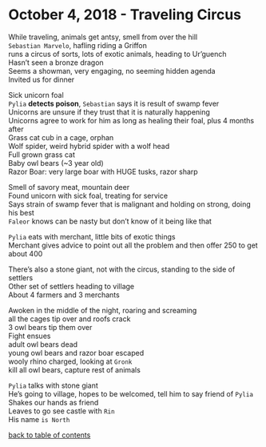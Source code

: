 # October 4, 2018 - Traveling Circus

While traveling, animals get antsy, smell from over the hill  
`Sebastian Marvelo`, hafling riding a Griffon  
runs a circus of sorts, lots of exotic animals, heading to Ur’guench  
Hasn’t seen a bronze dragon  
Seems a showman, very engaging, no seeming hidden agenda  
Invited us for dinner  

Sick unicorn foal  
`Pylia` **detects poison**, `Sebastian` says it is result of swamp fever  
Unicorns are unsure if they trust that it is naturally happening  
Unicorns agree to work for him as long as healing their foal, plus 4 months after  
Grass cat cub in a cage, orphan  
Wolf spider, weird hybrid spider with a wolf head  
Full grown grass cat  
Baby owl bears (~3 year old)  
Razor Boar: very large boar with HUGE tusks, razor sharp  

Smell of savory meat, mountain deer  
Found unicorn with sick foal, treating for service  
Says strain of swamp fever that is malignant and holding on strong, doing his best  
`Faleor` knows can be nasty but don’t know of it being like that  

`Pylia` eats with merchant, little bits of exotic things  
Merchant gives advice to point out all the problem and then offer 250 to get about 400  

There’s also a stone giant, not with the circus, standing to the side of settlers  
Other set of settlers heading to village  
About 4 farmers and 3 merchants  

Awoken in the middle of the night, roaring and screaming  
all the cages tip over and roofs crack  
3 owl bears tip them over  
Fight ensues  
adult owl bears dead  
young owl bears and razor boar escaped  
wooly rhino charged, looking at `Gronk`  
kill all owl bears, capture rest of animals  

`Pylia` talks with stone giant  
He’s going to village, hopes to be welcomed, tell him to say friend of `Pylia`  
Shakes our hands as friend  
Leaves to go see castle with `Rin`  
His name `is North`  

[back to table of contents](/sessions/README.md)
